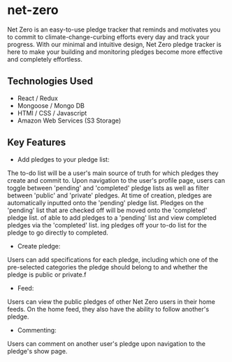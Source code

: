# net-zero

Net Zero is an easy-to-use pledge tracker that reminds and motivates you to commit to climate-change-curbing efforts every day and track your progress.
With our minimal and intuitive design, Net Zero pledge tracker is here to make your building and monitoring pledges become more effective and completely effortless.

## Technologies Used
* React / Redux
* Mongoose / Mongo DB
* HTMl / CSS / Javascript
* Amazon Web Services (S3 Storage)

## Key Features
* Add pledges to your pledge list:

The to-do list will be a user's main source of truth for which pledges they create and commit to. Upon navigation to the user's profile page, users can toggle between 'pending' and 'completed' pledge lists as well as filter between 'public' and 'private' pledges. At time of creation, pledges are automatically inputted onto the 'pending' pledge list. Pledges on the 'pending' list that are checked off will be moved onto the 'completed' pledge list. of  able to add pledges to a 'pending' list and view completed pledges via the 'completed' list. ing pledges off your to-do list for the pledge to go directly to completed.

* Create pledge:

Users can add specifications for each pledge, including which one of the pre-selected categories the pledge should belong to and whether the pledge is public or private.f 

* Feed:

Users can view the public pledges of other Net Zero users in their home feeds. On the home feed, they also have the ability to follow another's pledge.

* Commenting:

Users can comment on another user's pledge upon navigation to the pledge's show page.
